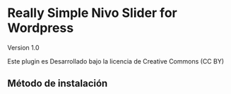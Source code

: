 Really Simple Nivo Slider for Wordpress
=======================================

Version 1.0

Este plugin es Desarrollado bajo la licencia de Creative Commons (CC BY)


Método de instalación
-------------------